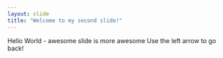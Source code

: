 ```yaml
---
layout: slide
title: "Welcome to my second slide!"
---
```

Hello World - awesome slide is more awesome
Use the left arrow to go back!
